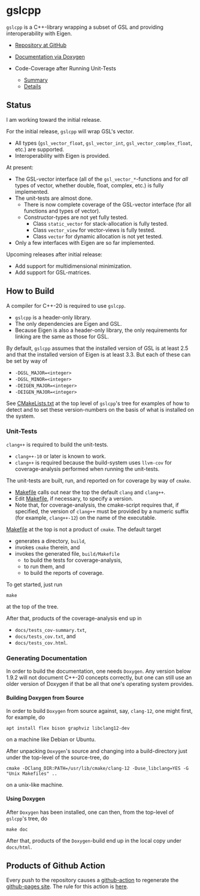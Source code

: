 # gslcpp

`gslcpp` is a C++-library wrapping a subset of GSL and providing
interoperability with Eigen.

- [Repository at GitHub][repo]
- [Documentation via Doxygen][doxy]

- Code-Coverage after Running Unit-Tests
  - [Summary][summary]
  - [Details][details]

[repo]: https://github.com/tevaughan/gslcpp
[doxy]: https://tevaughan.github.io/gslcpp/html/index.html
[summary]: https://tevaughan.github.io/gslcpp/tests_cov-summary.txt
[details]: https://tevaughan.github.io/gslcpp/tests_cov.html

## Status

I am working toward the initial release.

For the initial release, `gslcpp` will wrap GSL's vector.
  - All types (`gsl_vector_float`, `gsl_vector_int`,
    `gsl_vector_complex_float`, etc.) are supported.
  - Interoperability with Eigen is provided.

At present:
  - The GSL-vector interface (all of the `gsl_vector_*`-functions and for *all*
    types of vector, whether double, float, complex, etc.) is fully
    implemented.
  - The unit-tests are almost done.
    - There is now complete coverage of the GSL-vector interface (for all
      functions and types of vector).
    - Constructor-types are not yet fully tested.
      - Class `static_vector` for stack-allocation is fully tested.
      - Class `vector_view` for vector-views is fully tested.
      - Class `vector` for dynamic allocation is not yet tested.
  - Only a few interfaces with Eigen are so far implemented.

Upcoming releases after initial release:
  - Add support for multidimensional minimization.
  - Add support for GSL-matrices.

## How to Build

A compiler for C++-20 is required to use `gslcpp`.
  - `gslcpp` is a header-only library.
  - The only dependencies are Eigen and GSL.
  - Because Eigen is also a header-only library, the only requirements for
    linking are the same as those for GSL.

By default, `gslcpp` assumes that the installed version of GSL is at least 2.5
and that the installed version of Eigen is at least 3.3.  But each of these can
be set by way of
  - `-DGSL_MAJOR=<integer>`
  - `-DGSL_MINOR=<integer>`
  - `-DEIGEN_MAJOR=<integer>`
  - `-DEIGEN_MAJOR=<integer>`

See [CMakeLists.txt][CMakeLists.txt] at the top level of `gslcpp`'s tree for
examples of how to detect and to set these version-numbers on the basis of what
is installed on the system.

[CMakeLists.txt]: https://github.com/tevaughan/gslcpp/blob/main/CMakeLists.txt

### Unit-Tests

`clang++` is required to build the unit-tests.
  - `clang++-10` or later is known to work.
  - `clang++` is required because the build-system uses `llvm-cov` for
    coverage-analysis performed when running the unit-tests.

The unit-tests are built, run, and reported on for coverage by way of `cmake`.
  - [Makefile][Makefile] calls out near the top the default `clang` and `clang++`.
  - Edit [Makefile][Makefile], if necessary, to specify a version.
  - Note that, for coverage-analysis, the cmake-script requires that, if
    specified, the version of `clang++` must be provided by a numeric suffix
    (for example, `clang++-12`) on the name of the executable.

[Makefile]: https://github.com/tevaughan/gslcpp/blob/main/Makefile

[Makefile][Makefile] at the top is not a product of `cmake`. The default target
  - generates a directory, `build`,
  - invokes `cmake` therein, and
  - invokes the generated file, `build/Makefile`
    - to build the tests for coverage-analysis,
    - to run them, and
    - to build the reports of coverage.

To get started, just run
```
make
```
at the top of the tree.

After that, products of the coverage-analysis end up in
  - `docs/tests_cov-summary.txt`,
  - `docs/tests_cov.txt`, and
  - `docs/tests_cov.html`.

### Generating Documentation

In order to build the documentation, one needs `Doxygen`. Any version below
1.9.2 will not document C++-20 concepts correctly, but one can still use an
older version of Doxygen if that be all that one's operating system provides.

#### Building Doxygen from Source

In order to build `Doxygen` from source against, say, `clang-12`, one might
first, for example, do
```
apt install flex bison graphviz libclang12-dev
```
on a machine like Debian or Ubuntu.

After unpacking `Doxygen`'s source and changing into a build-directory just
under the top-level of the source-tree, do
```
cmake -DClang_DIR:PATH=/usr/lib/cmake/clang-12 -Duse_libclang=YES -G "Unix Makefiles" ..
```
on a unix-like machine.

#### Using Doxygen

After `Doxygen` has been installed, one can then, from the top-level of
`gslcpp`'s tree, do
```
make doc
```

After that, products of the `Doxygen`-build end up in the local copy under
`docs/html`.

## Products of Github Action

Every push to the repository causes a [github-action][3] to regenerate the
[github-pages site][pages].  The rule for this action is [here][4].

[pages]: https://tevaughan.github.io/gslcpp/index.html
[3]: https://github.com/features/actions
[4]: https://github.com/tevaughan/gslcpp/blob/main/.github/workflows/doxygen-gh-pages.yml

